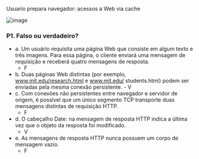 Usuario prepara navegador: acessos a Web via cache

![image](https://github.com/user-attachments/assets/4674a878-5536-42f7-b372-4b64b06ff2ea)



### P1. Falso ou verdadeiro?
  - a. Um usuário requisita uma página Web que consiste em algum texto e três imagens. Para essa página, o cliente enviará uma mensagem de requisição e receberá quatro mensagens de resposta.
    -  F
  -  b. Duas páginas Web distintas (por exemplo, www.mit.edu/research.html e www.mit.edu/ students.html) podem ser enviadas pela mesma conexão persistente.
    -  V
  - c. Com conexões não persistentes entre navegador e servidor de origem, é possível que um único segmento TCP transporte duas mensagens distintas de requisição HTTP.
    - F
  - d. O cabeçalho Date: na mensagem de resposta HTTP indica a última vez que o objeto da resposta foi modificado.
    - V 
  - e. As mensagens de resposta HTTP nunca possuem um corpo de mensagem vazio.
    - F 
